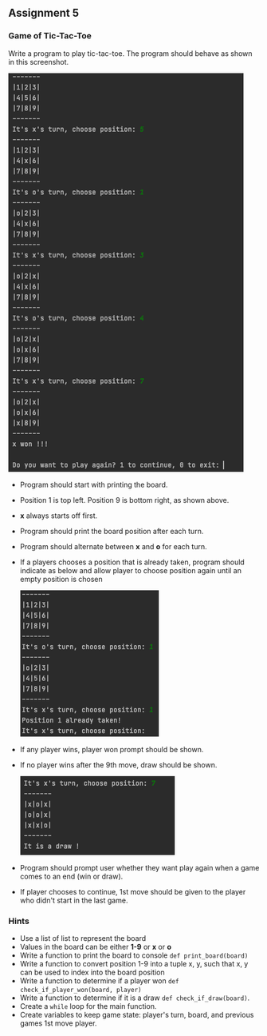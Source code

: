 ## Assignment 5
### Game of Tic-Tac-Toe

Write a program to play tic-tac-toe.  The program should behave as shown in this screenshot.

![screenshot1](images/screenshot1.png)

* Program should start with printing the board.
* Position 1 is top left. Position 9 is bottom right,  as shown above.
* **x** always starts off first.
* Program should print the board position after each turn.
* Program should alternate between **x** and **o** for each turn.
* If a players chooses a position that is already taken, program should indicate as below and allow 
  player to choose position again until an empty position is chosen
  
  ![screenshot2](images/screenshot2.png)
* If any player wins, player won prompt should be shown.
* If no player wins after the 9th move, draw should be shown.
  
  ![draw](images/draw.png)
* Program should prompt user whether they want play again when a game comes to an end (win or draw).
* If player chooses to continue, 1st move should be given to the player who didn't start in the last game.

### Hints

* Use a list of list to represent the board
* Values in the board can be either **1-9** or **x** or **o**
* Write a function to print the board to console `def print_board(board)`
* Write a function to convert position 1-9 into a tuple x, y, 
  such that x, y can be used to index into the board position
* Write a function to determine if a player won `def check_if_player_won(board, player)`
* Write a function to determine if it is a draw `def check_if_draw(board)`.
* Create a `while` loop for the main function.
* Create variables to keep game state: player's turn, board, and previous games 1st move player.


